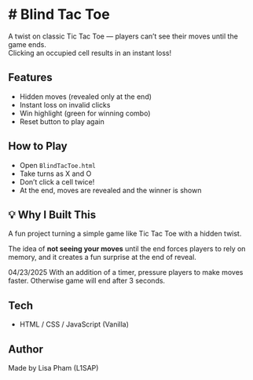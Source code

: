 # # Blind Tac Toe

A twist on classic Tic Tac Toe — players can’t see their moves until the game ends.  
Clicking an occupied cell results in an instant loss!

## Features
- Hidden moves (revealed only at the end)
- Instant loss on invalid clicks 
- Win highlight (green for winning combo)
- Reset button to play again

## How to Play
- Open `BlindTacToe.html`
- Take turns as X and O
- Don’t click a cell twice!
- At the end, moves are revealed and the winner is shown


## 💡 Why I Built This

A fun project turning a simple game like Tic Tac Toe with a hidden twist.
 
The idea of **not seeing your moves** until the end forces players to rely on memory, and it creates a fun surprise at the end of reveal. 

04/23/2025
With an addition of a timer, pressure players to make moves faster. Otherwise game will end after 3 seconds.


## Tech
- HTML / CSS / JavaScript (Vanilla)

## Author
Made by Lisa Pham (L1SAP)
